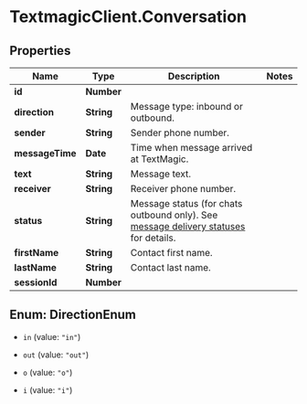 # TextmagicClient.Conversation

## Properties
Name | Type | Description | Notes
------------ | ------------- | ------------- | -------------
**id** | **Number** |  | 
**direction** | **String** | Message type: inbound or outbound.  | 
**sender** | **String** | Sender phone number. | 
**messageTime** | **Date** | Time when message arrived at TextMagic. | 
**text** | **String** | Message text. | 
**receiver** | **String** | Receiver phone number. | 
**status** | **String** | Message status (for chats outbound only). See [message delivery statuses](/docs/api/sms-sessions/#message-delivery-statuses) for details. | 
**firstName** | **String** | Contact first name. | 
**lastName** | **String** | Contact last name. | 
**sessionId** | **Number** |  | 


<a name="DirectionEnum"></a>
## Enum: DirectionEnum


* `in` (value: `"in"`)

* `out` (value: `"out"`)

* `o` (value: `"o"`)

* `i` (value: `"i"`)




